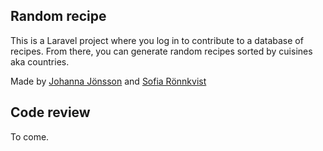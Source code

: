 ## Random recipe

This is a Laravel project where you log in to contribute to a database of recipes. From there, you can generate random recipes sorted by cuisines aka countries.

Made by [Johanna Jönsson](https://github.com/JonssonJohanna) and [Sofia Rönnkvist](https://github.com/sofiaronnkvist.)

## Code review

To come.
